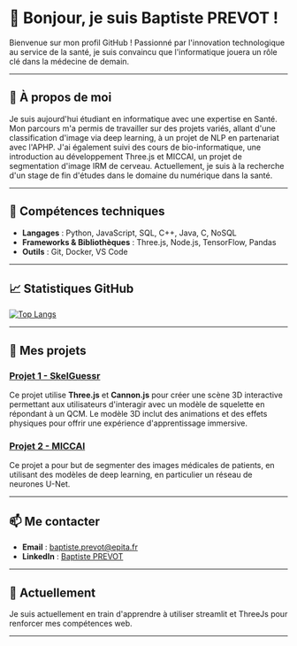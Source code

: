 # 👋 Bonjour, je suis Baptiste PREVOT !

<!-- Présentation rapide et bienvenue -->
Bienvenue sur mon profil GitHub ! Passionné par l'innovation technologique au service de la santé, je suis convaincu que
l'informatique jouera un rôle clé dans la médecine de demain.

---

## 🌟 À propos de moi

<!-- Résumé de votre parcours, compétences clés et centres d'intérêt professionnels -->
Je suis aujourd'hui étudiant en informatique avec une expertise en Santé. Mon parcours m'a permis de travailler sur des projets variés, allant d'une classification d'image via deep learning, à un projet de NLP en partenariat avec l'APHP. J'ai également suivi des cours de bio-informatique, une introduction au développement Three.js et MICCAI, un projet de segmentation d'image IRM de cerveau. Actuellement, je suis à la recherche d'un stage de fin d'études dans le domaine du numérique dans la santé.

---

## 🔧 Compétences techniques

<!-- Listez vos compétences en les catégorisant par technologies, langues, outils, etc. -->
- **Langages** : Python, JavaScript, SQL, C++, Java, C, NoSQL
- **Frameworks & Bibliothèques** : Three.js, Node.js, TensorFlow, Pandas 
- **Outils** : Git, Docker, VS Code

---

## 📈 Statistiques GitHub

<!-- [![Langues les plus utilisées](https://github-readme-stats.vercel.app/api/top-langs/?username=Baptisteprvt&layout=compact&theme=radical)](https://github.com/Baptisteprvt) -->

[![Top Langs](https://github-readme-stats.vercel.app/api/top-langs/?username=Baptisteprvt&layout=donut&theme=tokyonight&exclude_repo=MICCAI)](https://github.com/anuraghazra/github-readme-stats)


---

## 📂 Mes projets

<!-- Mettez en avant certains de vos projets principaux avec un lien vers chaque repository -->
### [Projet 1 - SkelGuessr]([https://github.com/Baptisteprvt](https://github.com/Baptisteprvt/R-alit-_Augment-e))
Ce projet utilise **Three.js** et **Cannon.js** pour créer une scène 3D interactive permettant aux utilisateurs d'interagir avec un modèle de squelette en répondant à un QCM. Le modèle 3D inclut des animations et des effets physiques pour offrir une expérience d'apprentissage immersive.

### [Projet 2 - MICCAI]([https://github.com/Baptisteprvt](https://github.com/Baptisteprvt/MICCAI))
Ce projet a pour but de segmenter des images médicales de patients, en utilisant des modèles de deep learning, en particulier un réseau de neurones U-Net.

---

## 📫 Me contacter

<!-- Détaillez les meilleurs moyens pour vous contacter : email, LinkedIn, Twitter, etc. -->
- **Email** : baptiste.prevot@epita.fr
- **LinkedIn** : [Baptiste PREVOT](https://www.linkedin.com/in/baptiste-prevot73/)

---

## 🌱 Actuellement

<!-- Mentionnez les nouvelles compétences ou technologies sur lesquelles vous vous concentrez actuellement -->
Je suis actuellement en train d'apprendre à utiliser streamlit et ThreeJs pour renforcer mes compétences web.

---

